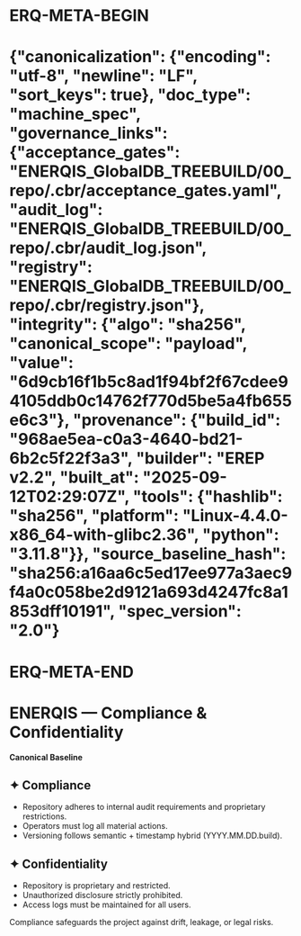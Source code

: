 # ERQ-META-BEGIN
# {"canonicalization": {"encoding": "utf-8", "newline": "LF", "sort_keys": true}, "doc_type": "machine_spec", "governance_links": {"acceptance_gates": "ENERQIS_GlobalDB_TREEBUILD/00_repo/.cbr/acceptance_gates.yaml", "audit_log": "ENERQIS_GlobalDB_TREEBUILD/00_repo/.cbr/audit_log.json", "registry": "ENERQIS_GlobalDB_TREEBUILD/00_repo/.cbr/registry.json"}, "integrity": {"algo": "sha256", "canonical_scope": "payload", "value": "6d9cb16f1b5c8ad1f94bf2f67cdee94105ddb0c14762f770d5be5a4fb655e6c3"}, "provenance": {"build_id": "968ae5ea-c0a3-4640-bd21-6b2c5f22f3a3", "builder": "EREP v2.2", "built_at": "2025-09-12T02:29:07Z", "tools": {"hashlib": "sha256", "platform": "Linux-4.4.0-x86_64-with-glibc2.36", "python": "3.11.8"}}, "source_baseline_hash": "sha256:a16aa6c5ed17ee977a3aec9f4a0c058be2d9121a693d4247fc8a1853dff10191", "spec_version": "2.0"}
# ERQ-META-END
# ENERQIS — Compliance & Confidentiality

**Canonical Baseline**

## ✦ Compliance
- Repository adheres to internal audit requirements and proprietary restrictions.
- Operators must log all material actions.
- Versioning follows semantic + timestamp hybrid (YYYY.MM.DD.build).

## ✦ Confidentiality
- Repository is proprietary and restricted.
- Unauthorized disclosure strictly prohibited.
- Access logs must be maintained for all users.

Compliance safeguards the project against drift, leakage, or legal risks.